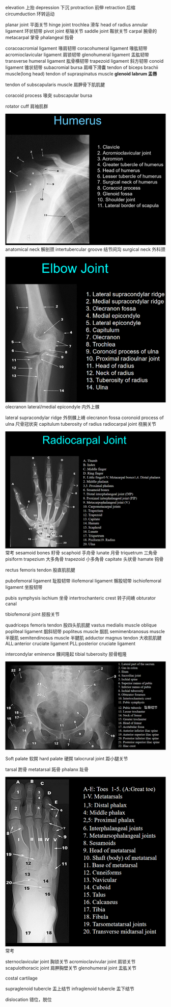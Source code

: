 elevation 上抬
depression 下沉
protraction 前伸
retraction 后缩
circumduction 环转运动

planar joint 平面关节
hinge joint 
trochlea 滑车
head of radius
annular ligament 环状韧带
pivot joint 枢轴关节
saddle joint 鞍状关节
carpal 腕骨的
metacarpal 掌骨
phalangeal 指骨

coracoacromial ligament 喙肩韧带
coracohumeral ligament 喙肱韧带
acromioclavicular ligament 肩锁韧带
glenohumeral ligament 盂肱韧带
transverse humeral ligament 肱骨横韧带
trapezoid ligament 斜方韧带
conoid ligament 锥状韧带
subacromial bursa 肩峰下滑囊
tendon of biceps brachii muscle(long head)
tendon of supraspinatus muscle
**glenoid labrum 盂唇**

tendon of subscapularis muscle 肩胛骨下肌肌腱

coracoid process 喙突
subscapular bursa

rotator cuff 肩袖肌群

![](images/Snipaste_2024-03-11_10-16-12.png)
anatomical neck 解剖颈
intertubercular groove 结节间沟
surgical neck 外科颈

![](images/Snipaste_2024-03-11_10-17-53.png)
olecranon
lateral/medial epicondyle 内外上髁

lateral supracondylar ridge 外侧髁上嵴
olecranon fossa
coronoid process of ulna 尺骨冠状突
capitulum
tuberosity of radius
radiocarpal joint 桡腕关节

![](images/Snipaste_2024-03-11_09-31-47.png)
常考
sesamoid bones 籽骨
scaphoid 手舟骨
lunate 月骨
triquetrum 三角骨
pisiform
trapezium 大多角骨
trapezoid 小多角骨
capitate 头状骨
hamate 钩骨

rectus femoris tendon 股直肌肌腱

pubofemoral ligament 耻股韧带
iliofemoral ligament 髂股韧带
ischiofemoral ligament 坐股韧带

pubis symphysis
ischium 坐骨
intertrochanteric crest 转子间嵴
obturator canal

tibiofemoral joint 胫股关节

quadriceps femoris tendon 股四头肌肌腱
vastus medialis muscle
oblique popliteal ligament 腘斜韧带
popliteus muscle 腘肌
semimenbranosus muscle 半膜肌
semitendinosus muscle 半腱肌
adductor magnus tendon 大收肌肌腱
ALL:anterior cruciate ligament
PLL:posterior cruciate ligament

intercondylar eminence 髁间隆起
tibial tuberosity 胫骨粗隆

![](images/Snipaste_2024-03-11_10-21-29.png)

Soft palate 软腭
hard palate 硬腭
talocrural joint 距小腿关节

tarsal 跗骨
metatarsal 跖骨
phalanx 趾骨

![](images/Snipaste_2024-03-11_10-06-07.png)
常考

sternoclavicular joint 胸锁关节
acromioclavivular joint 肩锁关节
scapulothoracic joint 肩胛胸壁关节
glenohumeral joint 盂肱关节

costal cartilage

supraglenoid tubercle 盂上结节
infraglenoid tubercle 盂下结节



dislocation 错位，脱位
